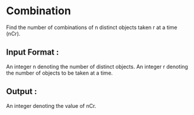 # Combination

Find the number of combinations of n distinct objects taken r at a time (nCr).


## Input Format :

An integer n denoting the number of distinct objects.
An integer r denoting the number of objects to be taken at a time.

## Output :

An integer denoting the value of nCr.